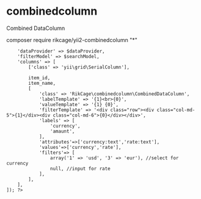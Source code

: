 # combinedcolumn
Сombined DataColumn

composer require rikcage/yii2-combinedcolumn "*"

<?php Pjax::begin(); ?>    <?= GridView::widget([
        'dataProvider' => $dataProvider,
        'filterModel' => $searchModel,
        'columns' => [
            ['class' => 'yii\grid\SerialColumn'],

            item_id,
            item_name,
            [
				'class' => 'RikCage\combinedcolumn\CombinedDataColumn',
				'labelTemplate' => '{1}<br>{0}',
				'valueTemplate' => '{1} {0}',
				'filterTemplate' => '<div class="row"><div class="col-md-5">{1}</div><div class="col-md-6">{0}</div></div>',
				'labels' => [
					'currency',
					'amaunt',
				],
				'attributes'=>['currency:text','rate:text'],
				'values'=>['currency','rate'],
				'filters'=> [
					array('1' => 'usd', '3' => 'eur'), //select for currency
					null, //input for rate
				],
            ],
        ],
    ]); ?>
<?php Pjax::end(); ?>
